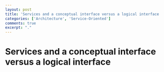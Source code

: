 ```yaml
---
layout: post
title: 'Services and a conceptual interface versus a logical interface'
categories: ['Architecture', 'Service-Oriented']
comments: true
excerpt: "."
---
```

# Services and a conceptual interface versus a logical interface